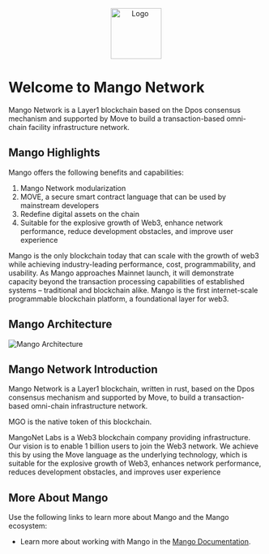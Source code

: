 <p align="center">
<img src="https://image.devnet.mangonetwork.io/img/logo-network.svg" alt="Logo" width="100" height="100">
</p>

# Welcome to Mango Network

Mango Network is a Layer1 blockchain based on the Dpos consensus mechanism and supported by Move to build a transaction-based omni-chain facility infrastructure network.

## Mango Highlights

Mango offers the following benefits and capabilities:

1. Mango Network modularization
2. MOVE, a secure smart contract language that can be used by mainstream developers
3. Redefine digital assets on the chain
4. Suitable for the explosive growth of Web3, enhance network performance, reduce development obstacles, and improve user experience

Mango is the only blockchain today that can scale with the growth of web3 while achieving industry-leading performance, cost, programmability, and usability. As Mango approaches Mainnet launch, it will demonstrate capacity beyond the transaction processing capabilities of established systems – traditional and blockchain alike. Mango is the first internet-scale programmable blockchain platform, a foundational layer for web3.

## Mango Architecture

![Mango Architecture](https://image.devnet.mangonetwork.io/img/mango-white.jpg)

## Mango Network Introduction

Mango Network is a Layer1 blockchain, written in rust, based on the Dpos consensus mechanism and supported by Move, to build a transaction-based omni-chain infrastructure network.

MGO is the native token of this blockchain.

MangoNet Labs is a Web3 blockchain company providing infrastructure.
Our vision is to enable 1 billion users to join the Web3 network. We achieve this by using the Move language as the underlying technology, which is suitable for the explosive growth of Web3, enhances network performance, reduces development obstacles, and improves user experience

## More About Mango

Use the following links to learn more about Mango and the Mango ecosystem:

 * Learn more about working with Mango in the [Mango Documentation](https://docs.mangonet.io/).

